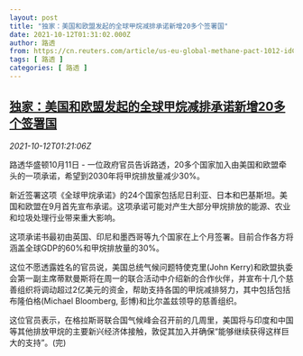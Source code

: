 ```yaml
---
layout: post
title: "独家：美国和欧盟发起的全球甲烷减排承诺新增20多个签署国"
date: 2021-10-12T01:31:02.000Z
author: 路透
from: https://cn.reuters.com/article/us-eu-global-methane-pact-1012-idCNKBS2H202N
tags: [ 路透 ]
categories: [ 路透 ]
---
```

<!--1634002262000-->
[独家：美国和欧盟发起的全球甲烷减排承诺新增20多个签署国](https://cn.reuters.com/article/us-eu-global-methane-pact-1012-idCNKBS2H202N)
------

<div>
<div><i>2021-10-12T01:21:06Z</i></div><p>路透华盛顿10月11日 - 一位政府官员告诉路透，20多个国家加入由美国和欧盟牵头的一项承诺，希望到2030年将甲烷排放量减少30%。</p><p>新近签署这项《全球甲烷承诺》的24个国家包括尼日利亚、日本和巴基斯坦。美国和欧盟在9月首先宣布承诺。这项承诺可能对产生大部分甲烷排放的能源、农业和垃圾处理行业带来重大影响。</p><p>这项承诺书最初由英国、印尼和墨西哥等九个国家在上个月签署。目前合作各方将涵盖全球GDP的60%和甲烷排放量的30%。</p><p>这位不愿透露姓名的官员说，美国总统气候问题特使克里(John Kerry)和欧盟执委会第一副主席蒂默曼斯将在周一的联合活动中介绍新的合作伙伴，并宣布十几个慈善组织将调动超过2亿美元的资金，帮助支持各国的甲烷减排努力，其中包括包括布隆伯格(Michael Bloomberg, 彭博)和比尔盖兹领导的慈善组织。</p><p>这位官员表示，在格拉斯哥联合国气候峰会召开前的几周里，美国将与印度和中国等其他排放甲烷的主要新兴经济体接触，敦促其加入并确保“能够继续获得这样巨大的支持”。(完)</p>
</div>
